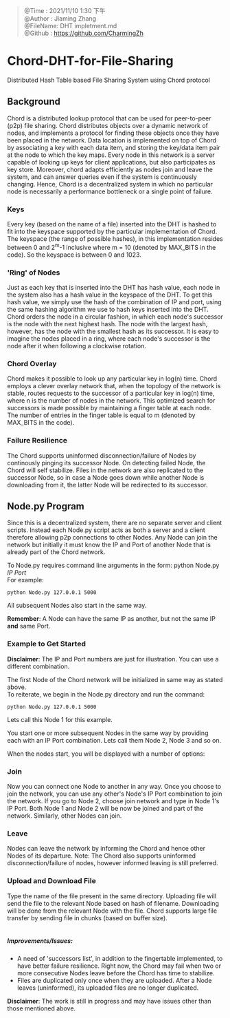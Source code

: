 > @Time    : 2021/11/10 1:30 下午\
@Author  : Jiaming Zhang\
@FileName: DHT impletment.md\
@Github  : https://github.com/CharmingZh

# Chord-DHT-for-File-Sharing

Distributed Hash Table based File Sharing System using Chord protocol

## Background

Chord is a distributed lookup protocol that can be used for peer-to-peer 
(p2p) file sharing. Chord distributes objects over a dynamic network of 
nodes, and implements a protocol for finding these objects once they 
have been placed in the network. Data location is implemented on top 
of Chord by associating a key with each data item, and storing the 
key/data item pair at the node to which the key maps. Every node in this 
network is a server capable of looking up keys for client applications, 
but also participates as key store. Moreover, chord adapts efficiently 
as nodes join and leave the system, and can answer queries even if the 
system is continuously changing. Hence, Chord is a decentralized system 
in which no particular node is necessarily a performance bottleneck or 
a single point of failure.

### Keys

Every key (based on the name of a file) inserted into the DHT is hashed 
to fit into the keyspace supported by the particular implementation of 
Chord. The keyspace (the range of possible hashes), in this implementation 
resides between 0 and 2<sup>m</sup>-1 inclusive where m = 10 (denoted by 
MAX_BITS in the code). So the keyspace is between 0 and 1023.

### 'Ring' of Nodes

Just as each key that is inserted into the DHT has hash value, each node 
in the system also has a hash value in the keyspace of the DHT. To get 
this hash value, we simply use the hash of the combination of IP and 
port, using the same hashing algorithm we use to hash keys inserted into 
the DHT. Chord orders the node in a circular fashion, in which each 
node's successor is the node with the next highest hash. The node with 
the largest hash, however, has the node with the smallest hash as its 
successor. It is easy to imagine the nodes placed in a ring, where each 
node's successor is the node after it when following a clockwise rotation.

### Chord Overlay

Chord makes it possible to look up any particular key in log(n) time. 
Chord employs a clever overlay network that, when the topology of the 
network is stable, routes requests to the successor of a particular key 
in log(n) time, where n is the number of nodes in the network. This 
optimized search for successors is made possible by maintaining a finger 
table at each node. The number of entries in the finger table is equal 
to m (denoted by MAX_BITS in the code).

### Failure Resilience

The Chord supports uninformed disconnection/failure of Nodes by 
continously pinging its successor Node. On detecting failed Node, the 
Chord will self stabilize. Files in the network are also replicated to 
the successor Node, so in case a Node goes down while another Node is 
downloading from it, the latter Node will be redirected to its successor.
 
## Node.py Program

Since this is a decentralized system, there are no separate server and 
client scripts. Instead each Node.py script acts as both a server and 
a client therefore allowing p2p connections to other Nodes.
Any Node can join the network but initially it must know the IP and 
Port of another Node that is already part of the Chord network.

To Node.py requires command line arguments in the form:  python Node.py *IP* *Port*  
For example:
```shell
python Node.py 127.0.0.1 5000
```

All subsequent Nodes also start in the same way.  

**Remember**: A Node can have the same IP as another, but not the 
same IP **and** same Port.

### Example to Get Started

**Disclaimer**: The IP and Port numbers are just for illustration. 
You can use a different combination.

The first Node of the Chord network will be initialized in same way 
as stated above.  
To reiterate, we begin in the Node.py directory and run the command:  
```shell
python Node.py 127.0.0.1 5000
```  
Lets call this Node 1 for this example.

You start one or more subsequent Nodes in the same way by providing 
each with an IP Port combination. Lets call them Node 2, Node 3 and 
so on.

When the nodes start, you will be displayed with a number of options:

### Join

Now you can connect one Node to another in any way. Once you choose 
to join the network, you can use any other's Node's IP Port combination 
to join the network. If you go to Node 2, choose join network and type 
in Node 1's IP Port. Both Node 1 and Node 2 will be now be joined and 
part of the network. Similarly, other Nodes can join.

### Leave

Nodes can leave the network by informing the Chord and hence other 
Nodes of its departure.
Note: The Chord also supports uninformed disconnection/failure of 
nodes, however informed leaving is still preferred.

### Upload and Download File

Type the name of the file present in the same directory. Uploading 
file will send the file to the relevant Node based on hash of filename. Downloading will be done from the relevant Node with the file.
Chord supports large file transfer by sending file in chunks (based 
on buffer size).  
<br/>  

##### Improvements/Issues:

* A need of 'successors list', in addition to the fingertable implemented,
  to have better failure resilience. Right now, the Chord may fail when 
  two or more consecutive Nodes leave before the Chord has time to 
  stabilize.
* Files are duplicated only once when they are uploaded. After a Node 
  leaves (uninformed), its uploaded files are no longer duplicated.

**Disclaimer**: The work is still in progress and may have issues 
other than those mentioned above.